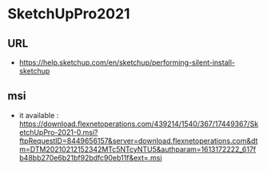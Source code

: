 # SketchUpPro2021

## URL
* https://help.sketchup.com/en/sketchup/performing-silent-install-sketchup

## msi
* it available : https://download.flexnetoperations.com/439214/1540/367/17449367/SketchUpPro-2021-0.msi?ftpRequestID=8449656157&server=download.flexnetoperations.com&dtm=DTM20210212152342MTc5NTcyNTU5&authparam=1613172222_617fb48bb270e6b21bf92bdfc90eb11f&ext=.msi

##
